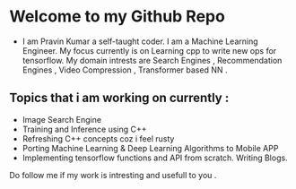 # Welcome to my Github Repo 

- I am Pravin Kumar a self-taught coder. I am a Machine Learning Engineer. My focus currently is on Learning cpp to write new ops for tensorflow. My domain intrests are Search Engines , Recommendation Engines , Video Compression , Transformer based NN .   

## Topics that i am working on currently : 
 
- Image Search Engine
- Training and Inference using C++
- Refreshing C++ concepts coz i feel rusty 
- Porting Machine Learning & Deep Learning Algorithms to Mobile APP
- Implementing tensorflow functions and API from scratch. Writing Blogs. 

Do follow me if my work is intresting and usefull to you . 
